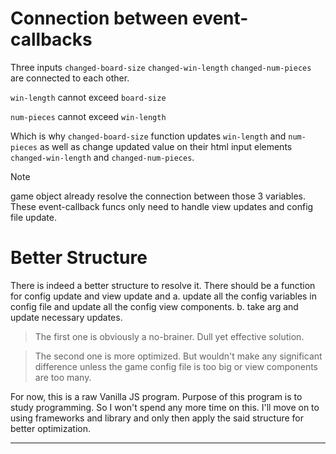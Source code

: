 # Connection between event-callbacks

Three inputs `changed-board-size` `changed-win-length` `changed-num-pieces` are connected to each other. 

`win-length` cannot exceed `board-size` 

`num-pieces` cannot exceed `win-length`

Which is why `changed-board-size` function updates `win-length` and `num-pieces` as well as change updated value on their html input elements `changed-win-length` and `changed-num-pieces`.

> [!NOTE]
> game object already resolve the connection between those 3 variables. These event-callback funcs only need to handle view updates and config file update.

# Better Structure

There is indeed a better structure to resolve it. There should be a function for config update and view update and 
a. update all the config variables in config file and update all the config view components.
b. take arg and update necessary updates. 

> The first one is obviously a no-brainer. Dull yet effective solution.

> The second one is more optimized. But wouldn't make any significant difference unless the game config file is too big or view components are too many.

For now, this is a raw Vanilla JS program. Purpose of this program is to study programming. So I won't spend any more time on this. I'll move on to using frameworks and library and only then apply the said structure for better optimization. 

---